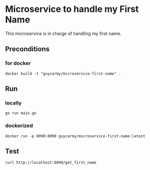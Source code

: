# Microservice to handle my First Name
This microservice is in charge of handling my first name.
## Preconditions
### for docker
```
docker build -t "guycarmy/microservice-first-name" .
```
## Run
### locally
```
go run main.go
```
### dockerized
```
docker run -p 8090:8090 guycarmy/microservice-first-name:latest
```
## Test
```
curl http://localhost:8090/get_first_name
```
